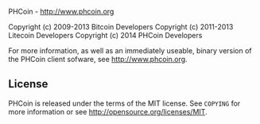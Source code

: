 PHCoin - http://www.phcoin.org

Copyright (c) 2009-2013 Bitcoin Developers
Copyright (c) 2011-2013 Litecoin Developers
Copyright (c) 2014 PHCoin Developers

For more information, as well as an immediately useable, binary version of
the PHCoin client sofware, see http://www.phcoin.org.

License
-------

PHCoin is released under the terms of the MIT license. See `COPYING` for more
information or see http://opensource.org/licenses/MIT.